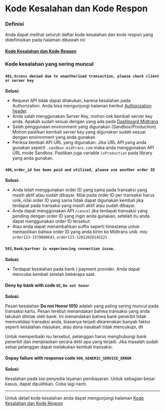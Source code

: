 # Kode Kesalahan dan Kode Respon

### Definisi

Anda dapat melihat seluruh daftar kode kesalahan dan kode respon yang didefinisikan pada halaman dibawah ini:

<div class="my-card">

#### [Kode Kesalahan dan Kode Respon](https://api-docs.midtrans.com/#status-code)
</div>

### Kode kesalahan yang sering muncul

#### `401`, `Access denied due to unauthorized transaction, please check client or server key`

**Solusi:**
- Request API tidak dapat dilakukan, karena kesalahan pada Authorization. Anda bisa mengunjungi halaman berikut [Authorization header](/id/technical-reference/api-header)
- Anda salah menggunakan Server Key, mohon cek kembali server key anda. Apakah sudah sesuai dengan yang ada pada [Dashboard Midtrans](/id/midtrans-account/overview?id=melihat-informasi-access-keys)
- Salah penggunaan environment yang digunakan (Sandbox/Production). Mohon pastikan kembali server key yang digunakan sudah sesuai dengan environment yang anda gunakan
- Periksa kembali API URL yang digunakan. Jika URL API yang anda gunakan seperti `.sandbox.midtrans.com` maka anda menggunakan API URL mode Sandbox. Pastikan juga variable `isProduction` pada library yang anda gunakan.

#### `406`, `order_id has been paid and utilized, please use another order ID`

**Solusi:**
- Anda telah menggunakan order ID yang sama pada transaksi yang masih aktif atau sudah dibayar. Nilai pada order ID per transaksi harus unik, nilai order ID yang sama tidak dapat digunakan kembali jika terdapat pada transaksi yang masih aktif atau sudah dibayar.
- Anda dapat menggunakan API `/cancel` jika terdapat transaksi yang pending dengan order ID yang ingin anda gunakan, setelah itu anda dapat menggunakan order ID tersebut.
- Atau anda dapat menambahkan suffix seperti timestamp untuk memastikan bahwa order ID yang anda kirim ke Midtrans unik. mis: `order123-1579080643`, `order123-12012020145221`

#### `503`, `Bank/partner is experiencing connection issue.`

**Solusi:**
- Terdapat kesalahan pada bank / payment provider. Anda dapat mencoba kembali setelah beberapa saat.

#### Deny by bank with code `05`, `Do not honor`

**Solusi:**

Pesan kesalahan **Do not Honor (05)** adalah yang paling sering muncul pada transaksi kartu. Pesan terebut menandakan bahwa transaksi yang anda lakukan ditolak oleh bank. Ini menandakan bahwa bank penerbit tidak memvalidasi transaksi anda, biasanya terjadi dikarenakan banyak faktor seperti kesalahan masukan, atau dana nasabah tidak mencukupi, dll

Untuk memperbaiki isu tersebut, pelanggan harus menghubungi bank penerbit dan menjelaskan secara detil apa yang terjadi. Jika masalah sudah selsai pelanggan dapat melakukan kembali transaksi.

#### Gopay failure with response code `900`, `GENERIC_SERVICE_ERROR`

**Solusi:**

Kesalahan pada sisi penyedia layanan pembayaran. Untuk sebagian besar kasus, dapat dipulihkan. Coba lagi nanti.

<hr>

Untuk detail kode kesalahan anda dapat mengunjungi halaman [Kode Kesalahan dan Kode Respon](https://api-docs.midtrans.com/#status-code)